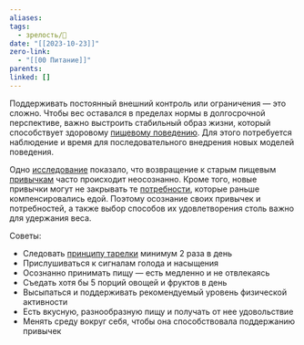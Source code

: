 ```yaml
---
aliases: 
tags:
  - зрелость/🌱
date: "[[2023-10-23]]"
zero-link:
  - "[[00 Питание]]"
parents: 
linked: []
---
```

Поддерживать постоянный внешний контроль или ограничения — это сложно. Чтобы вес оставался в пределах нормы в долгосрочной перспективе, важно выстроить стабильный образ жизни, который способствует здоровому [пищевому поведению](Пищевое%20поведение.md). Для этого потребуется наблюдение и время для последовательного внедрения новых моделей поведения.

Одно [исследование](https://www.tandfonline.com/doi/full/10.1080/17437199.2017.1299583) показало, что возвращение к старым пищевым [привычкам](Привычки.md) часто происходит неосознанно. Кроме того, новые привычки могут не закрывать те [потребности](Потребность.md), которые раньше компенсировались едой. Поэтому осознание своих привычек и потребностей, а также выбор способов их удовлетворения столь важно для удержания веса.

Советы:
- Следовать [принципу тарелки](Принцип%20тарелки.md) минимум 2 раза в день
- Прислушиваться к сигналам голода и насыщения
- Осознанно принимать пищу — есть медленно и не отвлекаясь
- Съедать хотя бы 5 порций овощей и фруктов в день
- Высыпаться и поддерживать рекомендуемый уровень физической активности
- Есть вкусную, разнообразную пищу и получать от нее удовольствие
- Менять среду вокруг себя, чтобы она способствовала поддержанию привычек